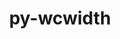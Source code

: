 ---
title: "py-wcwidth"
layout: cache
categories: [package, develop-2024-01-14]
meta: {"versions": ["0.2.7"], "compilers": ["gcc@=11.1.0", "gcc@=11.4.0", "gcc@=7.5.0", "gcc@=9.4.0", "oneapi@=2023.2.0"], "oss": ["ubuntu18.04", "ubuntu20.04"], "platforms": ["linux"], "targets": ["neoverse_v1", "ppc64le", "x86_64_v3"], "stacks": ["data-vis-sdk", "e4s", "e4s-neoverse_v1", "e4s-oneapi", "e4s-power", "radiuss", "root"], "num_specs": 13, "num_specs_by_stack": {"root": 13, "radiuss": 1, "e4s-neoverse_v1": 2, "e4s-power": 2, "data-vis-sdk": 2, "e4s": 3, "e4s-oneapi": 3}}
spec_details: [{"hash": "fc5itixszmrompiwm73anfubnctexprb", "compiler": "gcc@=7.5.0", "versions": ["0.2.7"], "os": "ubuntu18.04", "platform": "linux", "target": "x86_64_v3", "variants": ["build_system=python_pip"], "stacks": ["root", "radiuss"], "size": "-", "tarball": "https://binaries.spack.io/releases/develop-2024-01-14/build_cache/linux-ubuntu18.04-x86_64_v3/gcc-7.5.0/py-wcwidth-0.2.7/linux-ubuntu18.04-x86_64_v3-gcc-7.5.0-py-wcwidth-0.2.7-fc5itixszmrompiwm73anfubnctexprb.spack"}, {"hash": "soco5ehpouvb7fvsahznxqukugncbygn", "compiler": "gcc@=11.4.0", "versions": ["0.2.7"], "os": "ubuntu20.04", "platform": "linux", "target": "neoverse_v1", "variants": ["build_system=python_pip"], "stacks": ["e4s-neoverse_v1", "root"], "size": "-", "tarball": "https://binaries.spack.io/releases/develop-2024-01-14/build_cache/linux-ubuntu20.04-neoverse_v1/gcc-11.4.0/py-wcwidth-0.2.7/linux-ubuntu20.04-neoverse_v1-gcc-11.4.0-py-wcwidth-0.2.7-soco5ehpouvb7fvsahznxqukugncbygn.spack"}, {"hash": "bso4w2ru7s7wtuosqypjs6ktwatphrxr", "compiler": "gcc@=11.4.0", "versions": ["0.2.7"], "os": "ubuntu20.04", "platform": "linux", "target": "neoverse_v1", "variants": ["build_system=python_pip"], "stacks": ["e4s-neoverse_v1", "root"], "size": "-", "tarball": "https://binaries.spack.io/releases/develop-2024-01-14/build_cache/linux-ubuntu20.04-neoverse_v1/gcc-11.4.0/py-wcwidth-0.2.7/linux-ubuntu20.04-neoverse_v1-gcc-11.4.0-py-wcwidth-0.2.7-bso4w2ru7s7wtuosqypjs6ktwatphrxr.spack"}, {"hash": "d2ydvsjii52t526juyw3ig23gb3ozj6u", "compiler": "gcc@=9.4.0", "versions": ["0.2.7"], "os": "ubuntu20.04", "platform": "linux", "target": "ppc64le", "variants": ["build_system=python_pip"], "stacks": ["root", "e4s-power"], "size": "-", "tarball": "https://binaries.spack.io/releases/develop-2024-01-14/build_cache/linux-ubuntu20.04-ppc64le/gcc-9.4.0/py-wcwidth-0.2.7/linux-ubuntu20.04-ppc64le-gcc-9.4.0-py-wcwidth-0.2.7-d2ydvsjii52t526juyw3ig23gb3ozj6u.spack"}, {"hash": "tv72nzefrzojlh357eqcgssfd3cwtivc", "compiler": "gcc@=9.4.0", "versions": ["0.2.7"], "os": "ubuntu20.04", "platform": "linux", "target": "ppc64le", "variants": ["build_system=python_pip"], "stacks": ["root", "e4s-power"], "size": "-", "tarball": "https://binaries.spack.io/releases/develop-2024-01-14/build_cache/linux-ubuntu20.04-ppc64le/gcc-9.4.0/py-wcwidth-0.2.7/linux-ubuntu20.04-ppc64le-gcc-9.4.0-py-wcwidth-0.2.7-tv72nzefrzojlh357eqcgssfd3cwtivc.spack"}, {"hash": "uabhgoqtk25oitk62dqh3b246xcmifdl", "compiler": "gcc@=11.1.0", "versions": ["0.2.7"], "os": "ubuntu20.04", "platform": "linux", "target": "x86_64_v3", "variants": ["build_system=python_pip"], "stacks": ["root", "data-vis-sdk"], "size": "-", "tarball": "https://binaries.spack.io/releases/develop-2024-01-14/build_cache/linux-ubuntu20.04-x86_64_v3/gcc-11.1.0/py-wcwidth-0.2.7/linux-ubuntu20.04-x86_64_v3-gcc-11.1.0-py-wcwidth-0.2.7-uabhgoqtk25oitk62dqh3b246xcmifdl.spack"}, {"hash": "5pr55tlcykbkjy6yh4sfa4cjmv47pt77", "compiler": "gcc@=11.1.0", "versions": ["0.2.7"], "os": "ubuntu20.04", "platform": "linux", "target": "x86_64_v3", "variants": ["build_system=python_pip"], "stacks": ["root", "data-vis-sdk"], "size": "-", "tarball": "https://binaries.spack.io/releases/develop-2024-01-14/build_cache/linux-ubuntu20.04-x86_64_v3/gcc-11.1.0/py-wcwidth-0.2.7/linux-ubuntu20.04-x86_64_v3-gcc-11.1.0-py-wcwidth-0.2.7-5pr55tlcykbkjy6yh4sfa4cjmv47pt77.spack"}, {"hash": "xdfesi5ril2w7jtpi6okvweauv6ujms6", "compiler": "gcc@=11.4.0", "versions": ["0.2.7"], "os": "ubuntu20.04", "platform": "linux", "target": "x86_64_v3", "variants": ["build_system=python_pip"], "stacks": ["e4s", "root"], "size": "-", "tarball": "https://binaries.spack.io/releases/develop-2024-01-14/build_cache/linux-ubuntu20.04-x86_64_v3/gcc-11.4.0/py-wcwidth-0.2.7/linux-ubuntu20.04-x86_64_v3-gcc-11.4.0-py-wcwidth-0.2.7-xdfesi5ril2w7jtpi6okvweauv6ujms6.spack"}, {"hash": "6tr3ktnrsiebhferemjkfowanrut5pqo", "compiler": "gcc@=11.4.0", "versions": ["0.2.7"], "os": "ubuntu20.04", "platform": "linux", "target": "x86_64_v3", "variants": ["build_system=python_pip"], "stacks": ["e4s", "root"], "size": "-", "tarball": "https://binaries.spack.io/releases/develop-2024-01-14/build_cache/linux-ubuntu20.04-x86_64_v3/gcc-11.4.0/py-wcwidth-0.2.7/linux-ubuntu20.04-x86_64_v3-gcc-11.4.0-py-wcwidth-0.2.7-6tr3ktnrsiebhferemjkfowanrut5pqo.spack"}, {"hash": "hk2zkximeokooy755zi26qx3bqffh7wb", "compiler": "gcc@=11.4.0", "versions": ["0.2.7"], "os": "ubuntu20.04", "platform": "linux", "target": "x86_64_v3", "variants": ["build_system=python_pip"], "stacks": ["e4s", "root"], "size": "-", "tarball": "https://binaries.spack.io/releases/develop-2024-01-14/build_cache/linux-ubuntu20.04-x86_64_v3/gcc-11.4.0/py-wcwidth-0.2.7/linux-ubuntu20.04-x86_64_v3-gcc-11.4.0-py-wcwidth-0.2.7-hk2zkximeokooy755zi26qx3bqffh7wb.spack"}, {"hash": "a52ggagaoxjreuny7llqrjaigd6aerfh", "compiler": "oneapi@=2023.2.0", "versions": ["0.2.7"], "os": "ubuntu20.04", "platform": "linux", "target": "x86_64_v3", "variants": ["build_system=python_pip"], "stacks": ["root", "e4s-oneapi"], "size": "-", "tarball": "https://binaries.spack.io/releases/develop-2024-01-14/build_cache/linux-ubuntu20.04-x86_64_v3/oneapi-2023.2.0/py-wcwidth-0.2.7/linux-ubuntu20.04-x86_64_v3-oneapi-2023.2.0-py-wcwidth-0.2.7-a52ggagaoxjreuny7llqrjaigd6aerfh.spack"}, {"hash": "3ewpj4okhc7lsw4viphuloowtwec2mfk", "compiler": "oneapi@=2023.2.0", "versions": ["0.2.7"], "os": "ubuntu20.04", "platform": "linux", "target": "x86_64_v3", "variants": ["build_system=python_pip"], "stacks": ["root", "e4s-oneapi"], "size": "-", "tarball": "https://binaries.spack.io/releases/develop-2024-01-14/build_cache/linux-ubuntu20.04-x86_64_v3/oneapi-2023.2.0/py-wcwidth-0.2.7/linux-ubuntu20.04-x86_64_v3-oneapi-2023.2.0-py-wcwidth-0.2.7-3ewpj4okhc7lsw4viphuloowtwec2mfk.spack"}, {"hash": "24sq2pdaxkrzjasrxyxxbprefa6o664w", "compiler": "oneapi@=2023.2.0", "versions": ["0.2.7"], "os": "ubuntu20.04", "platform": "linux", "target": "x86_64_v3", "variants": ["build_system=python_pip"], "stacks": ["root", "e4s-oneapi"], "size": "-", "tarball": "https://binaries.spack.io/releases/develop-2024-01-14/build_cache/linux-ubuntu20.04-x86_64_v3/oneapi-2023.2.0/py-wcwidth-0.2.7/linux-ubuntu20.04-x86_64_v3-oneapi-2023.2.0-py-wcwidth-0.2.7-24sq2pdaxkrzjasrxyxxbprefa6o664w.spack"}]
---